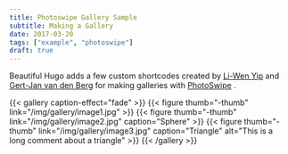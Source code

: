 ```yaml
---
title: Photoswipe Gallery Sample
subtitle: Making a Gallery
date: 2017-03-20
tags: ["example", "photoswipe"]
draft: true
---
```


Beautiful Hugo adds a few custom shortcodes created by [Li-Wen Yip](https://www.liwen.id.au/heg/) and [Gert-Jan van den Berg](https://github.com/GjjvdBurg/HugoPhotoSwipe) for making galleries with [PhotoSwipe](http://photoswipe.com) . 

{{< gallery caption-effect="fade" >}}
  {{< figure thumb="-thumb" link="/img/gallery/image1.jpg" >}}
  {{< figure thumb="-thumb" link="/img/gallery/image2.jpg" caption="Sphere" >}}
  {{< figure thumb="-thumb" link="/img/gallery/image3.jpg" caption="Triangle" alt="This is a long comment about a triangle" >}}
{{< /gallery >}}
